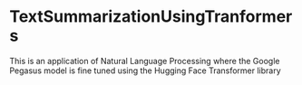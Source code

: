 # TextSummarizationUsingTranformers
This is an application of Natural Language Processing where the Google Pegasus model is fine tuned using the Hugging Face Transformer library
